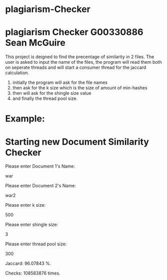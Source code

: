 # plagiarism-Checker

plagiarism Checker	G00330886	Sean McGuire
====================================================

This project is deigned to find the precentage of similarity in 2 files.
The user is asked to input the name of the files, the program will read them both on
seperate threads and will start a consumer thread for the jaccard calculation.

1) initially the program will ask for the file names
2) then ask for the k size which is the size of amount of min-hashes
3) then will ask for the shingle size value
4) and finally the thread pool size.


Example:
========================================
Starting new Document Similarity Checker
========================================


Please enter Document 1's Name:

war

Please enter Document 2's Name: 

war2

Please enter k size:

500

Please enter shingle size: 

3

Please enter thread pool size: 

300

Jaccard: 96.07843 %.

Checks: 108583876 times.



